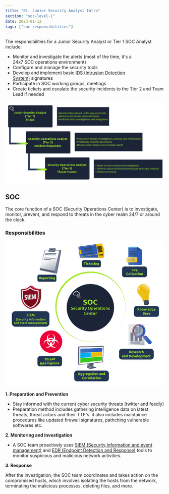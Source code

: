 ```yaml
---
title: "01. Junior Security Analyst Intro"
section: "soc-level-1"
date: 2023-01-12
tags: ["soc responsibilities"]
---
```


The responsibilities for a Junior Security Analyst or Tier 1 SOC Analyst include:

- Monitor and investigate the alerts (most of the time, it's a 24x7 SOC operations environment)
- Configure and manage the security tools
- Develop and implement basic [IDS (Intrusion Detection System)](https://www.barracuda.com/glossary/intrusion-detection-system) signatures
- Participate in SOC working groups, meetings
- Create tickets and escalate the security incidents to the Tier 2 and Team Lead if needed

![soc1_1](media/soc1_1.png)

## SOC

The core function of a SOC (Security Operations Center) is to investigate, monitor, prevent, and respond to threats in the cyber realm 24/7 or around the clock.

### Responsibilities

![soc1_2](media/soc1_2.png)

**1. Preparation and Prevention**

- Stay informed with the current cyber security threats (twitter and feedly) 
- Preparation method includes gathering intelligence data on latest threats, threat actors and their TTP's. it also includes maintaince procedures like updated firewall signatures, pathching vulnerable softwares etc.

**2. Monitoring and investigation** 

- A SOC team proactively uses [SIEM (Security information and event management)](https://www.fireeye.com/products/helix/what-is-siem-and-how-does-it-work.html) and [EDR (Endpoint Detection and Response)](https://www.mcafee.com/enterprise/en-us/security-awareness/endpoint/what-is-endpoint-detection-and-response.html) tools to monitor suspicious and malicious network activities.

**3. Response** 

After the investigation, the SOC team coordinates and takes action on the compromised hosts, which involves isolating the hosts from the network, terminating the malicious processes, deleting files, and more.

